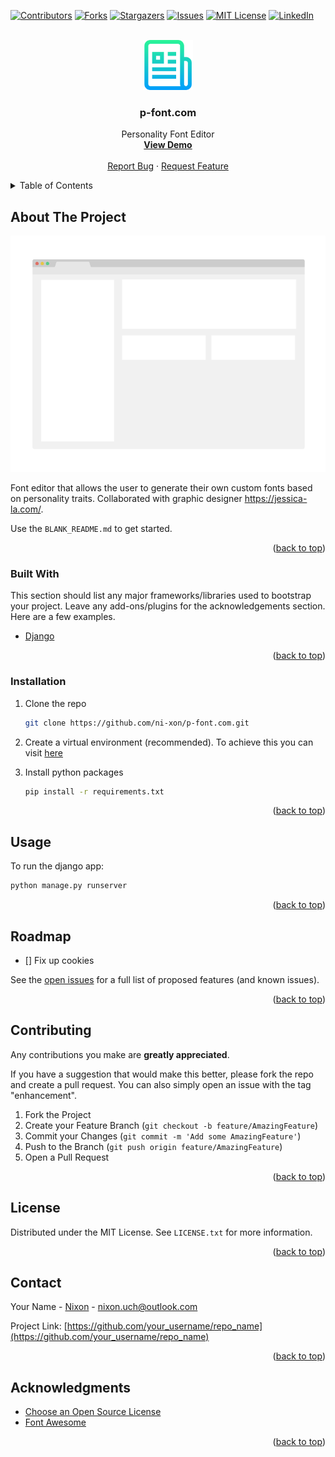 <div id="top"></div>

[![Contributors][contributors-shield]][contributors-url]
[![Forks][forks-shield]][forks-url]
[![Stargazers][stars-shield]][stars-url]
[![Issues][issues-shield]][issues-url]
[![MIT License][license-shield]][license-url]
[![LinkedIn][linkedin-shield]][linkedin-url]

<!-- PROJECT LOGO -->
<br />
<div align="center">
  <a href="https://github.com/ni-xon/p-font.com">
    <img src="images/logo.png" alt="Logo" width="80" height="80">
  </a>

  <h3 align="center">p-font.com</h3>

  <p align="center">
    Personality Font Editor
    <br />
    <a href="https://p-font.com"><strong>View Demo</strong></a>
    <br />
    <br />
    <a href="https://github.com/ni-xon/p-font.com/issues">Report Bug</a>
    ·
    <a href="https://github.com/ni-xon/p-font.com/issues">Request Feature</a>
  </p>
</div>

<!-- TABLE OF CONTENTS -->
<details>
  <summary>Table of Contents</summary>
  <ol>
    <li>
      <a href="#about-the-project">About The Project</a>
      <ul>
        <li><a href="#built-with">Built With</a></li>
      </ul>
    </li>
    <li>
      <a href="#getting-started">Getting Started</a>
      <ul>
        <li><a href="#prerequisites">Prerequisites</a></li>
        <li><a href="#installation">Installation</a></li>
      </ul>
    </li>
    <li><a href="#usage">Usage</a></li>
    <li><a href="#roadmap">Roadmap</a></li>
    <li><a href="#license">License</a></li>
    <li><a href="#contact">Contact</a></li>
    <li><a href="#acknowledgments">Acknowledgments</a></li>
  </ol>
</details>

<!-- ABOUT THE PROJECT -->

## About The Project

[![Product Name Screen Shot][product-screenshot]](https://p-font.com)

Font editor that allows the user to generate their own custom fonts based on personality traits. Collaborated with graphic designer https://jessica-la.com/.

Use the `BLANK_README.md` to get started.

<p align="right">(<a href="#top">back to top</a>)</p>

### Built With

This section should list any major frameworks/libraries used to bootstrap your project. Leave any add-ons/plugins for the acknowledgements section. Here are a few examples.

- [Django](https://www.djangoproject.com/)

<p align="right">(<a href="#top">back to top</a>)</p>

### Installation

1. Clone the repo

   ```sh
   git clone https://github.com/ni-xon/p-font.com.git
   ```

2. Create a virtual environment (recommended). To achieve this you can visit [here](https://gist.github.com/ni-xon/a68cc03e7bafb59d66d568e2c9cbfbd3)

3. Install python packages

   ```sh
   pip install -r requirements.txt
   ```

<p align="right">(<a href="#top">back to top</a>)</p>

<!-- USAGE EXAMPLES -->

## Usage

To run the django app:

```sh
python manage.py runserver
```

<p align="right">(<a href="#top">back to top</a>)</p>

<!-- ROADMAP -->

## Roadmap

- [] Fix up cookies


See the [open issues](https://github.com/ni-xon/p-font.com/issues) for a full list of proposed features (and known issues).

<p align="right">(<a href="#top">back to top</a>)</p>

<!-- CONTRIBUTING -->

## Contributing

Any contributions you make are **greatly appreciated**.

If you have a suggestion that would make this better, please fork the repo and create a pull request. You can also simply open an issue with the tag "enhancement".

1. Fork the Project
2. Create your Feature Branch (`git checkout -b feature/AmazingFeature`)
3. Commit your Changes (`git commit -m 'Add some AmazingFeature'`)
4. Push to the Branch (`git push origin feature/AmazingFeature`)
5. Open a Pull Request

<p align="right">(<a href="#top">back to top</a>)</p>

<!-- LICENSE -->

## License

Distributed under the MIT License. See `LICENSE.txt` for more information.

<p align="right">(<a href="#top">back to top</a>)</p>

<!-- CONTACT -->

## Contact

Your Name - [Nixon](https://www.linkedin.com/in/nixon-uch-9ba1711b3/) - nixon.uch@outlook.com

Project Link: [https://github.com/your_username/repo_name](https://github.com/your_username/repo_name)

<p align="right">(<a href="#top">back to top</a>)</p>

<!-- ACKNOWLEDGMENTS -->

## Acknowledgments

- [Choose an Open Source License](https://choosealicense.com)
- [Font Awesome](https://fontawesome.com)

<p align="right">(<a href="#top">back to top</a>)</p>

<!-- MARKDOWN LINKS & IMAGES -->
<!-- https://www.markdownguide.org/basic-syntax/#reference-style-links -->

[contributors-shield]: https://img.shields.io/github/contributors/ni-xon/p-font.com.svg?style=for-the-badge
[contributors-url]: https://github.com/ni-xon/p-font.com/graphs/contributors
[forks-shield]: https://img.shields.io/github/forks/ni-xon/p-font.com.svg?style=for-the-badge
[forks-url]: https://github.com/ni-xon/p-font.com/network/members
[stars-shield]: https://img.shields.io/github/stars/ni-xon/p-font.com.svg?style=for-the-badge
[stars-url]: https://github.com/ni-xon/p-font.com/stargazers
[issues-shield]: https://img.shields.io/github/issues/ni-xon/p-font.com.svg?style=for-the-badge
[issues-url]: https://github.com/ni-xon/p-font.com/issues
[license-shield]: https://img.shields.io/github/license/ni-xon/p-font.com.svg?style=for-the-badge
[license-url]: https://github.com/ni-xon/p-font.com/blob/master/LICENSE.txt
[linkedin-shield]: https://img.shields.io/badge/-LinkedIn-black.svg?style=for-the-badge&logo=linkedin&colorB=555
[linkedin-url]: https://www.linkedin.com/in/nixon-uch-9ba1711b3/
[product-screenshot]: images/screenshot.png
